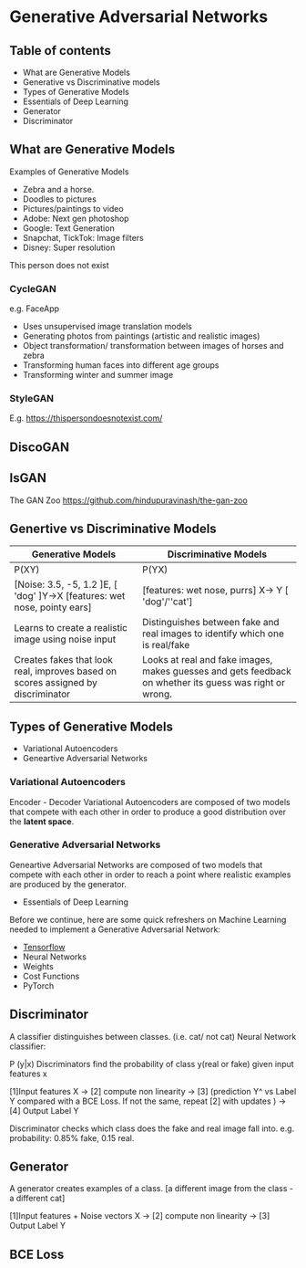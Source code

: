 # Generative Adversarial Networks 

## Table of contents
- What are Generative Models
- Generative vs Discriminative models
- Types of Generative Models
- Essentials of Deep Learning
- Generator
- Discriminator 

## What are Generative Models

Examples of Generative Models    
- Zebra and a horse.   
- Doodles to pictures  
- Pictures/paintings to video
- Adobe: Next gen photoshop 
- Google: Text Generation 
- Snapchat, TickTok: Image filters   
- Disney: Super resolution  

This person does not exist

### CycleGAN  
e.g. FaceApp
- Uses unsupervised image translation models
- Generating photos from paintings (artistic and realistic images)
- Object transformation/ transformation between images of horses and zebra
- Transforming human faces into different age groups
- Transforming winter and summer image 

### StyleGAN
E.g. https://thispersondoesnotexist.com/

## DiscoGAN

## IsGAN 

The GAN Zoo
https://github.com/hindupuravinash/the-gan-zoo


## Genertive vs Discriminative Models

|Generative Models | Discriminative Models|
|---|---|
|P(XY)|P(YX)|
|[Noise: 3.5, -5, 1.2 ]E, [ 'dog' ]Y->X [features: wet nose, pointy ears]|[features: wet nose, purrs] X-> Y [ 'dog'/''cat']|
|Learns to create a realistic image using noise input |Distinguishes between fake and real images to identify which one is real/fake|
|Creates fakes that look real, improves based on scores assigned by discriminator |Looks at real and fake images, makes guesses and gets feedback on whether its guess was right or wrong. |


## Types of Generative Models
- Variational Autoencoders 
- Geneartive Adversarial Networks

### Variational Autoencoders 
Encoder - Decoder
Variational Autoencoders are composed of two models that compete with each other in order to produce a good distribution over the __latent space__.

### Generative Adversarial Networks 
Geneartive Adversarial Networks are composed of two models that compete with each other in order to reach a point where realistic examples are produced by the generator.


- Essentials of Deep Learning

Before we continue, here are some quick refreshers on Machine Learning needed to implement a Generative Adversarial Network: 

- [Tensorflow](https://github.com/blessinvarkey/musings/blob/main/posts/generativeadversarialmodels/dl.md)
- Neural Networks 
- Weights 
- Cost Functions
- PyTorch 

## Discriminator
A classifier distinguishes between classes. (i.e. cat/ not cat)
Neural Network classifier: 

P (y|x)
Discriminators find the probability of class y(real or fake) given input features x

[1]Input features X -> [2] compute non linearity -> [3] (prediction Y^ vs Label Y compared with a BCE Loss. If not the same, repeat [2] with updates ) -> [4] Output Label Y 

Discriminator checks which class does the fake and real image fall into. e.g. probability: 0.85% fake, 0.15 real. 

## Generator

A generator creates examples of a class. [a different image from the class - a different cat]

[1]Input features + Noise vectors X -> [2] compute non linearity -> [3] Output Label Y 

## BCE Loss
